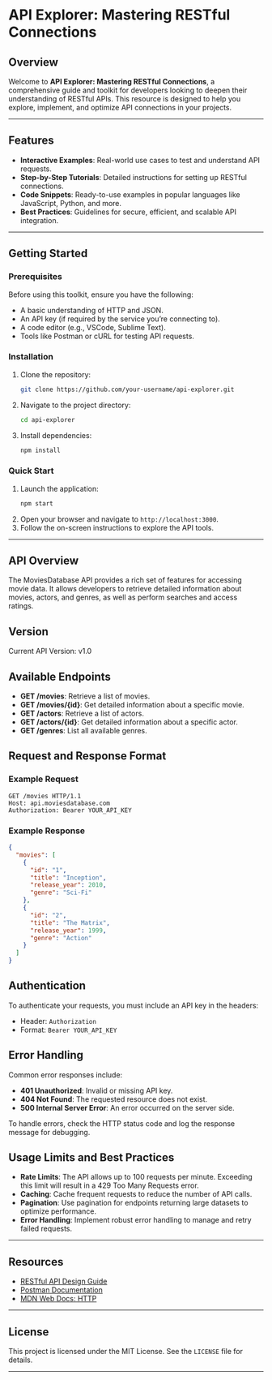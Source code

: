 # API Explorer: Mastering RESTful Connections

## Overview
Welcome to **API Explorer: Mastering RESTful Connections**, a comprehensive guide and toolkit for developers looking to deepen their understanding of RESTful APIs. This resource is designed to help you explore, implement, and optimize API connections in your projects.

---

## Features
- **Interactive Examples**: Real-world use cases to test and understand API requests.
- **Step-by-Step Tutorials**: Detailed instructions for setting up RESTful connections.
- **Code Snippets**: Ready-to-use examples in popular languages like JavaScript, Python, and more.
- **Best Practices**: Guidelines for secure, efficient, and scalable API integration.

---

## Getting Started

### Prerequisites
Before using this toolkit, ensure you have the following:
- A basic understanding of HTTP and JSON.
- An API key (if required by the service you’re connecting to).
- A code editor (e.g., VSCode, Sublime Text).
- Tools like Postman or cURL for testing API requests.

### Installation
1. Clone the repository:
   ```bash
   git clone https://github.com/your-username/api-explorer.git
   ```
2. Navigate to the project directory:
   ```bash
   cd api-explorer
   ```
3. Install dependencies:
   ```bash
   npm install
   ```

### Quick Start
1. Launch the application:
   ```bash
   npm start
   ```
2. Open your browser and navigate to `http://localhost:3000`.
3. Follow the on-screen instructions to explore the API tools.

---

## API Overview
The MoviesDatabase API provides a rich set of features for accessing movie data. It allows developers to retrieve detailed information about movies, actors, and genres, as well as perform searches and access ratings.

## Version
Current API Version: v1.0

## Available Endpoints
- **GET /movies**: Retrieve a list of movies.
- **GET /movies/{id}**: Get detailed information about a specific movie.
- **GET /actors**: Retrieve a list of actors.
- **GET /actors/{id}**: Get detailed information about a specific actor.
- **GET /genres**: List all available genres.

## Request and Response Format
### Example Request
```http
GET /movies HTTP/1.1
Host: api.moviesdatabase.com
Authorization: Bearer YOUR_API_KEY
```

### Example Response
```json
{
  "movies": [
    {
      "id": "1",
      "title": "Inception",
      "release_year": 2010,
      "genre": "Sci-Fi"
    },
    {
      "id": "2",
      "title": "The Matrix",
      "release_year": 1999,
      "genre": "Action"
    }
  ]
}
```

## Authentication
To authenticate your requests, you must include an API key in the headers:
- Header: `Authorization`
- Format: `Bearer YOUR_API_KEY`

## Error Handling
Common error responses include:
- **401 Unauthorized**: Invalid or missing API key.
- **404 Not Found**: The requested resource does not exist.
- **500 Internal Server Error**: An error occurred on the server side.

To handle errors, check the HTTP status code and log the response message for debugging.

## Usage Limits and Best Practices
- **Rate Limits**: The API allows up to 100 requests per minute. Exceeding this limit will result in a 429 Too Many Requests error.
- **Caching**: Cache frequent requests to reduce the number of API calls.
- **Pagination**: Use pagination for endpoints returning large datasets to optimize performance.
- **Error Handling**: Implement robust error handling to manage and retry failed requests.

---

## Resources
- [RESTful API Design Guide](https://www.restapitutorial.com/)
- [Postman Documentation](https://www.postman.com/)
- [MDN Web Docs: HTTP](https://developer.mozilla.org/en-US/docs/Web/HTTP)

---

## License
This project is licensed under the MIT License. See the `LICENSE` file for details.

---